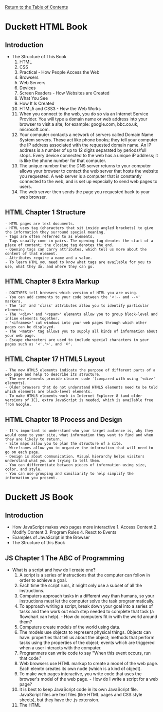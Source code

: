 [Return to the Table of Contents](README.md)

# Duckett HTML Book
   ## Introduction
   - The Structure of This Book
        1. HTML
        2. CSS
        3. Practical
    - How People Access the Web
        1. Browsers
        2. Web Servers
        3. Devices
        4. Screen Readers
    - How Websites are Created
        1. What You See
        2. How It Is Created
        3. HTML5 and CSS3
    - How the Web Works
        1. When you connect to the web, you do so via an Internet Service Provider. You will type a domain name or web address into your browser to visit a site; for example: google.com, bbc.co.uk, microsoft.com.
        2. Your computer contacts a network of servers called Domain Name System servers. These act like phone books; they tell your computer the IP address associated with the requested domain name. An IP address is a number of up to 12 digits separated by periods/full stops. Every device connected to the web has a unique iP address; it is like the phone number for that computer.
        3. The unique number that the DNS server returns to your computer allows your browser to contact the web server that hosts the website you requested. A web server is a computer that is constantly connected to the web, and is set up especially to send web pages to users.
        4. The web server then sends the page you requested back to your web browser.
   ## HTML Chapter 1 Structure
    - HTML pages are text documents.
    - HTML uses tag (characters that sit inside angled brackets) to give the information they surround special meaning.
    - Tags are often referred to as elements.
    - Tags usually come in pairs. The opening tag denotes the start of a piece of content; the closing tag denotes the end.
    - Opening tags can carry attributes, which tell us more about the content of that element.
    - Attributes require a name and a value.
    - To learn HTML you need to know what tags are available for you to use, what they do, and where they can go.
   ## HTML Chapter 8 Extra Markup
    - DOCTYPES tell browsers which version of HTML you are using.
    - You can add comments to your code between the '<!-- and -->' markers. 
    - The 'id' and 'class' attributes allow you to identify particular elements.
    - The '<div>' and '<span>' elements allow you to group block-level and inline elements together.
    - '<iframes>' cut windows into your web pages through which other pages can be displayed.
    - The '<meta>' tag allows you to supply all kinds of information about your web page.
    - Escape characters are used to include special characters in your pages such as '<','>', and '©'. 
   ## HTML Chapter 17 HTML5 Layout    
    - The new HTML5 elements indicate the purpose of different parts of a web page and help to describe its structure.
    - The new elements provide clearer code '(compared with using '<div>' elements).
    - Older browsers that do not understand HTML5 elements need to be told which elements are block-level elements.
    - To make HTML5 elements work in Internet Explorer 8 (and older versions of IE), extra JavaScript is needed, which is available free from Google.
   ## HTML Chapter 18 Process and Design
    - It's important to understand who your target audience is, why they would come to your site, what information they want to find and when they are likely to return.
    - Site maps allow you to plan the structure of a site.
    - Wireframes allow you to organize the information that will need to go on each page.
    - Design is about communication. Visual hierarchy helps visitors understand what you are trying to tell them.
    - You can differentiate between pieces of information using size, color, and style.
    - You can use grouping and similiarity to help simplify the information you present.
# Duckett JS Book
 ## Introduction
  - How JavaScript makes web pages more interactive
        1. Access Content
        2. Modify Content
        3. Program Rules
        4. React to Events
  - Examples of JavaScript in the Browser
  - The Structure of this Book
 ## JS Chapter 1 The ABC of Programming
   - What is a script and how do I create one? 
        1. A script is a series of instructions that the computer can follow in order to achieve a goal.
        2. Each time the script runs, it might only use a subset of all the instructions.
        3. Computers approach tasks in a different way than humans, so your instructions must let the computer solve the task programmatically.
        4. To approach writing a script, break down your goal into a series of tasks and then work out each step needed to complete that task (a flowchart can help).
    - How do computers fit in with the world around them?
        1. Computers create models of the world using data.
        2. The models use objects to represent physical things. Objects can have: properties that tell us about the object; methods that perform tasks using the properties of the object; events which are triggered when a user interacts with the computer.
        3. Programmers can write code to say "When this event occurs, run that code."
        4. Web browsers use HTML markup to create a model of the web page. Each elemtn creates its own node (which is a kind of object).
        5. To make web pages interactive, you write code that uses the browser's model of the web page.
    - How do I write a script for a web page?
        1. It is best to keep JavaScript code in its own JavaScript file. JavaScript files are text files (like HTML pages and CSS style sheets), but they have the .js extension.
        2. The HTML <script> element is used in HTML pages to tell the browser to load the JavaScript file (rather like the <link> element can be used to load a CSS file).
        3. If you view the source code of the page in the browser, the JavaScript will not have changed the HTML, because the script works with the model of the web page that the browser has created.